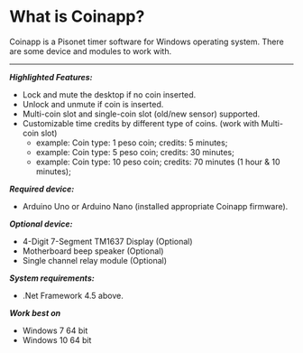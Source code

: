 # What is Coinapp?
Coinapp is a Pisonet timer software for Windows operating system. There are some device and modules to work with.
<hr />

<b><i>Highlighted Features:</i></b>
 * Lock and mute the desktop if no coin inserted.
 * Unlock and unmute if coin is inserted.
 * Multi-coin slot and single-coin slot (old/new sensor) supported.
 * Customizable time credits by different type of coins. (work with Multi-coin slot)
   - example: Coin type: 1 peso coin; credits: 5 minutes;
   - example: Coin type: 5 peso coin; credits: 30 minutes;
   - example: Coin type: 10 peso coin; credits: 70 minutes (1 hour & 10 minutes); 



<b><i>Required device:</i></b>
 * Arduino Uno or Arduino Nano (installed appropriate Coinapp firmware).
 
<b><i>Optional device:</i></b>
 * 4-Digit 7-Segment TM1637 Display (Optional)
 * Motherboard beep speaker (Optional)
 * Single channel relay module (Optional)

<b><i>System requirements:</i></b>
 * .Net Framework 4.5 above.
 
<b><i>Work best on</i></b>
  * Windows 7 64 bit
  * Windows 10 64 bit
